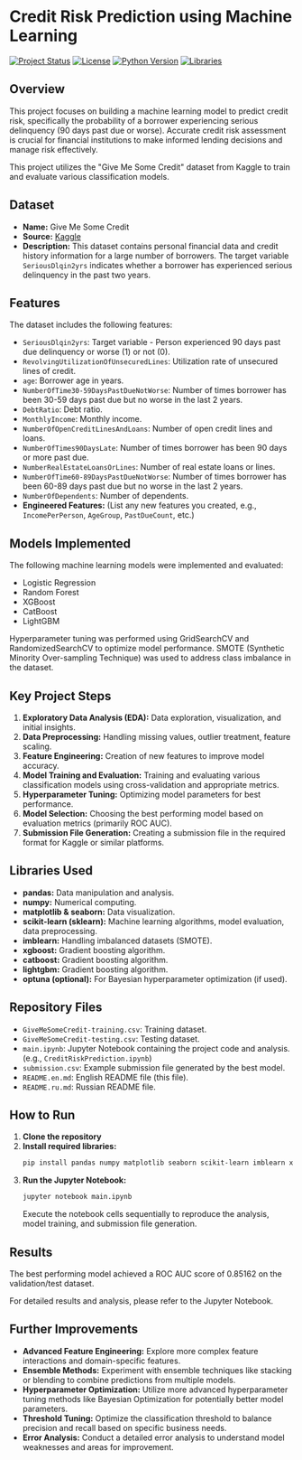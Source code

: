 # Credit Risk Prediction using Machine Learning

[![Project Status](https://img.shields.io/badge/Status-Complete-brightgreen.svg)](https://github.com/yourusername/yourrepository)
[![License](https://img.shields.io/badge/License-MIT-blue.svg)](https://opensource.org/licenses/MIT)
[![Python Version](https://img.shields.io/badge/Python-3.7+-yellow.svg)](https://www.python.org/)
[![Libraries](https://img.shields.io/badge/Libraries-Pandas%2C%20Scikit--learn%2C%20XGBoost%2C%20CatBoost%2C%20LightGBM-orange.svg)](https://github.com/yourusername/yourrepository)

## Overview

This project focuses on building a machine learning model to predict credit risk, specifically the probability of a borrower experiencing serious delinquency (90 days past due or worse).  Accurate credit risk assessment is crucial for financial institutions to make informed lending decisions and manage risk effectively.

This project utilizes the "Give Me Some Credit" dataset from Kaggle to train and evaluate various classification models.

## Dataset

*   **Name:** Give Me Some Credit
*   **Source:** [Kaggle](https://www.kaggle.com/c/GiveMeSomeCredit)
*   **Description:**  This dataset contains personal financial data and credit history information for a large number of borrowers. The target variable `SeriousDlqin2yrs` indicates whether a borrower has experienced serious delinquency in the past two years.

## Features

The dataset includes the following features:

*   `SeriousDlqin2yrs`:  Target variable - Person experienced 90 days past due delinquency or worse (1) or not (0).
*   `RevolvingUtilizationOfUnsecuredLines`:  Utilization rate of unsecured lines of credit.
*   `age`: Borrower age in years.
*   `NumberOfTime30-59DaysPastDueNotWorse`: Number of times borrower has been 30-59 days past due but no worse in the last 2 years.
*   `DebtRatio`: Debt ratio.
*   `MonthlyIncome`: Monthly income.
*   `NumberOfOpenCreditLinesAndLoans`: Number of open credit lines and loans.
*   `NumberOfTimes90DaysLate`: Number of times borrower has been 90 days or more past due.
*   `NumberRealEstateLoansOrLines`: Number of real estate loans or lines.
*   `NumberOfTime60-89DaysPastDueNotWorse`: Number of times borrower has been 60-89 days past due but no worse in the last 2 years.
*   `NumberOfDependents`: Number of dependents.
*   **Engineered Features:** (List any new features you created, e.g., `IncomePerPerson`, `AgeGroup`, `PastDueCount`, etc.)

## Models Implemented

The following machine learning models were implemented and evaluated:

*   Logistic Regression
*   Random Forest
*   XGBoost
*   CatBoost
*   LightGBM

Hyperparameter tuning was performed using GridSearchCV and RandomizedSearchCV to optimize model performance. SMOTE (Synthetic Minority Over-sampling Technique) was used to address class imbalance in the dataset.

## Key Project Steps

1.  **Exploratory Data Analysis (EDA):**  Data exploration, visualization, and initial insights.
2.  **Data Preprocessing:** Handling missing values, outlier treatment, feature scaling.
3.  **Feature Engineering:** Creation of new features to improve model accuracy.
4.  **Model Training and Evaluation:** Training and evaluating various classification models using cross-validation and appropriate metrics.
5.  **Hyperparameter Tuning:** Optimizing model parameters for best performance.
6.  **Model Selection:** Choosing the best performing model based on evaluation metrics (primarily ROC AUC).
7.  **Submission File Generation:** Creating a submission file in the required format for Kaggle or similar platforms.

## Libraries Used

*   **pandas:** Data manipulation and analysis.
*   **numpy:** Numerical computing.
*   **matplotlib & seaborn:** Data visualization.
*   **scikit-learn (sklearn):** Machine learning algorithms, model evaluation, data preprocessing.
*   **imblearn:**  Handling imbalanced datasets (SMOTE).
*   **xgboost:**  Gradient boosting algorithm.
*   **catboost:** Gradient boosting algorithm.
*   **lightgbm:** Gradient boosting algorithm.
*   **optuna (optional):**  For Bayesian hyperparameter optimization (if used).

## Repository Files

*   `GiveMeSomeCredit-training.csv`: Training dataset.
*   `GiveMeSomeCredit-testing.csv`: Testing dataset.
*   `main.ipynb`: Jupyter Notebook containing the project code and analysis. (e.g., `CreditRiskPrediction.ipynb`)
*   `submission.csv`:  Example submission file generated by the best model.
*   `README.en.md`: English README file (this file).
*   `README.ru.md`: Russian README file.

## How to Run

1.  **Clone the repository**
2.  **Install required libraries:** 
    ```bash
    pip install pandas numpy matplotlib seaborn scikit-learn imblearn xgboost catboost lightgbm optuna
    ```
3.  **Run the Jupyter Notebook:**
    ```bash
    jupyter notebook main.ipynb
    ```
    Execute the notebook cells sequentially to reproduce the analysis, model training, and submission file generation.

## Results

The best performing model achieved a ROC AUC score of 0.85162 on the validation/test dataset.

For detailed results and analysis, please refer to the Jupyter Notebook.

## Further Improvements

*   **Advanced Feature Engineering:** Explore more complex feature interactions and domain-specific features.
*   **Ensemble Methods:**  Experiment with ensemble techniques like stacking or blending to combine predictions from multiple models.
*   **Hyperparameter Optimization:**  Utilize more advanced hyperparameter tuning methods like Bayesian Optimization for potentially better model parameters.
*   **Threshold Tuning:** Optimize the classification threshold to balance precision and recall based on specific business needs.
*   **Error Analysis:** Conduct a detailed error analysis to understand model weaknesses and areas for improvement.

